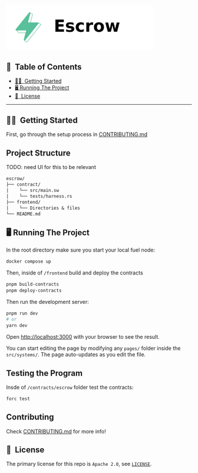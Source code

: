 <picture>
        <source media="(prefers-color-scheme: dark)" srcset=".docs/escrow-logo-dark-theme.png">
        <img alt="escrow logo" width="400px" src=".docs/escrow-logo-light-theme.png">
</picture>
</p>

<h2>📝&nbsp; Table of Contents</h2>

- [🙋🏻&nbsp; Getting Started](#-getting-started)
- [🖥️ Running The Project](#running-the-project)
- [📜&nbsp; License](#-license)

---

## 🙋🏻&nbsp; Getting Started

First, go through the setup process in [CONTRIBUTING.md](../../../CONTRIBUTING.md)

## Project Structure

TODO: need UI for this to be relevant

<!--Only show most important files e.g. script to run, build etc.-->

```
escrow/
├── contract/
|    └── src/main.sw
|    └── tests/harness.rs
├── frontend/
|    └── Directories & files
└── README.md
```

## 🖥️ Running The Project

In the root directory make sure you start your local fuel node:

```bash
docker compose up
```

Then, inside of `/frontend` build and deploy the contracts

```bash
pnpm build-contracts
pnpm deploy-contracts
```

Then run the development server:

```bash
pnpm run dev
# or
yarn dev
```

Open [http://localhost:3000](http://localhost:3000) with your browser to see the result.

You can start editing the page by modifying any `pages/` folder inside the `src/systems/`.
The page auto-updates as you edit the file.

## Testing the Program

Insde of `/contracts/escrow` folder test the contracts:

```bash
forc test
```

## Contributing

Check [CONTRIBUTING.md](../CONTRIBUTING.md) for more info!

## 📜&nbsp; License

The primary license for this repo is `Apache 2.0`, see [`LICENSE`](./LICENSE).
